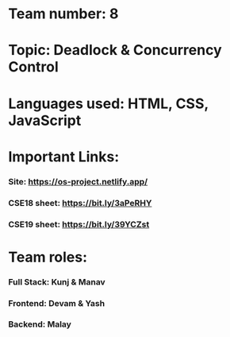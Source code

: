 # Team number: 8

# Topic: Deadlock & Concurrency Control

# Languages used: HTML, CSS, JavaScript

# Important Links:

### Site: https://os-project.netlify.app/

### CSE18 sheet: https://bit.ly/3aPeRHY

### CSE19 sheet: https://bit.ly/39YCZst

# Team roles:

### Full Stack: Kunj & Manav

### Frontend: Devam & Yash

### Backend: Malay
